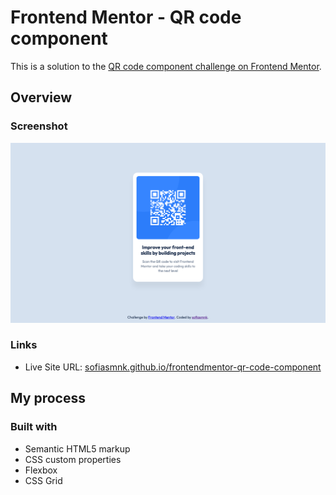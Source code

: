 # Frontend Mentor - QR code component

This is a solution to the [QR code component challenge on Frontend Mentor](https://www.frontendmentor.io/challenges/qr-code-component-iux_sIO_H).

## Overview

### Screenshot

![QR Code Challenge Solution Screenshot](./screenshot.png)

### Links

- Live Site URL: [sofiasmnk.github.io/frontendmentor-qr-code-component](https://sofiasmnk.github.io/frontendmentor-qr-code-component/)

## My process

### Built with

- Semantic HTML5 markup
- CSS custom properties
- Flexbox
- CSS Grid
